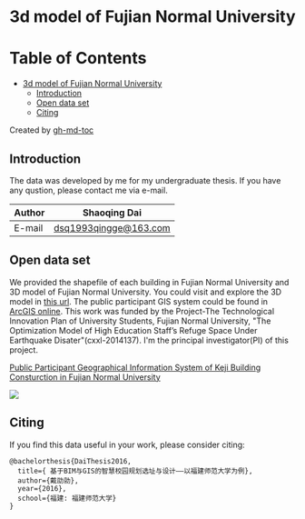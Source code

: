 # 3d model of Fujian Normal University

Table of Contents
=================

* [3d model of Fujian Normal University](#3d-model-of-fujian-normal-university)
  * [Introduction](#introduction)
  * [Open data set](#open-data-set)
  * [Citing](#citing)

Created by [gh-md-toc](https://github.com/ekalinin/github-markdown-toc.go)

## Introduction

The data was developed by me for my undergraduate thesis. If you have any qustion, please contact me via e-mail.

|Author|Shaoqing Dai|
|---|---|
|E-mail|dsq1993qingge@163.com|

## Open data set
We provided the shapefile of each building in Fujian Normal University and 3D model of Fujian Normal University. You could visit and explore the 3D model in [this url](http://www.arcgis.com/apps/CEWebViewer/viewer.html?3dWebScene=763aa7b8bf7e4f0985eeb19c2fa34f7a). The public participant GIS system could be found in [ArcGIS online](http://www.arcgis.com/home/item.html?id=763aa7b8bf7e4f0985eeb19c2fa34f7a). This work was funded by the Project-The Technological Innovation Plan of University Students, Fujian Normal University, "The Optimization Model of High Education Staff’s Refuge Space Under Earthquake Disater"(cxxl-2014137). I'm the principal investigator(PI) of this project.

[Public Participant Geographical Information System of Keji Building Consturction in Fujian Normal University](http://www.arcgis.com/home/item.html?id=763aa7b8bf7e4f0985eeb19c2fa34f7a)

![](http://science.gisersqdai.top/3dfjnu/fig.4.jpg)

## Citing
If you find this data useful in your work, please consider citing:

```
@bachelorthesis{DaiThesis2016,
  title={ 基于BIM与GIS的智慧校园规划选址与设计——以福建师范大学为例},
  author={戴劭勍},
  year={2016},
  school={福建: 福建师范大学}
}
```